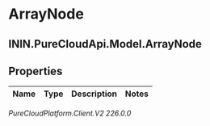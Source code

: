 # ArrayNode

## ININ.PureCloudApi.Model.ArrayNode

## Properties

|Name | Type | Description | Notes|
|------------ | ------------- | ------------- | -------------|



_PureCloudPlatform.Client.V2 226.0.0_
